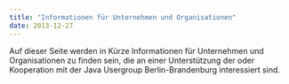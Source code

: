 ```yaml
---
title: "Informationen für Unternehmen und Organisationen"
date: 2013-12-27
---
```


Auf dieser Seite werden in Kürze Informationen für Unternehmen und Organisationen zu finden sein, die an einer Unterstützung der oder Kooperation mit der 
Java Usergroup Berlin-Brandenburg interessiert sind.
